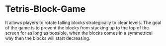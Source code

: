 # Tetris-Block-Game
It allows players to rotate falling blocks strategically to clear levels. The goal of the game is to prevent the blocks from stacking up to the top of the screen for as long as possible, when the blocks comes in a symmetrical way then the blocks will start decreasing.
